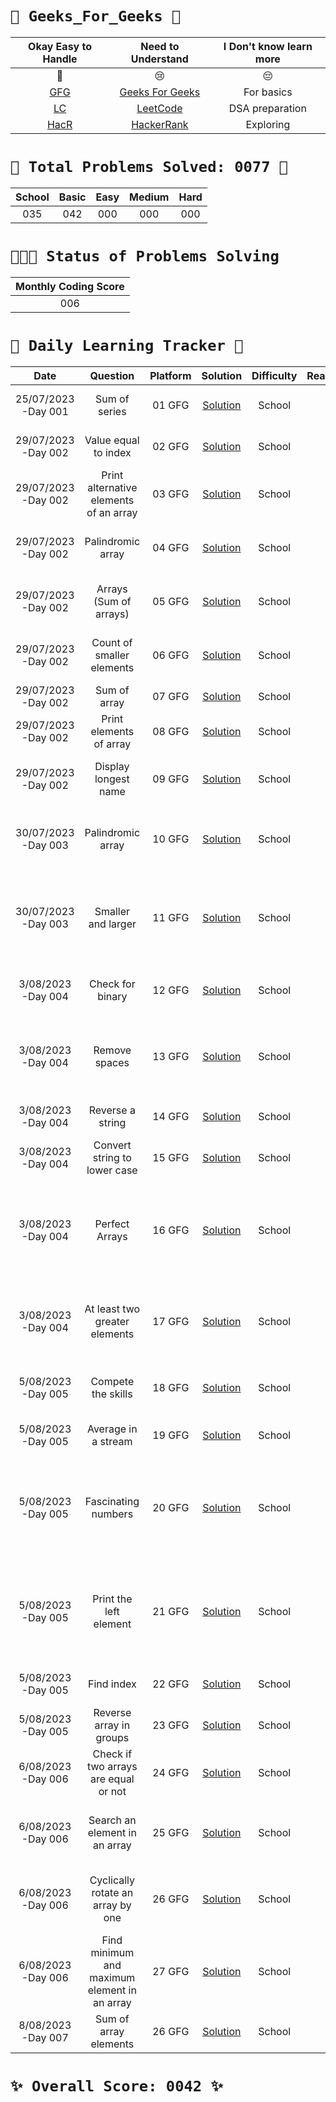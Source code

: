 # `🌟 Geeks_For_Geeks 🌟`



|                   Okay Easy to Handle                   |                          Need to Understand                          | I Don't know learn more |
| :------------------------------------------------------: | :-------------------------------------------------------------------: | :---------------------: |
|                            💚                            |                                  😢                                  |           😔           |
| [GFG](https://auth.geeksforgeeks.org/user/) | [Geeks For Geeks](https://auth.geeksforgeeks.org/user/) |       For basics       |
|          [LC](https://leetcode.com//)          |             [LeetCode](https://leetcode.com//)             |     DSA preparation     |
|    [HacR](https://www.hackerrank.com?=1)    |        [HackerRank](https://www.hackerrank.com/?hr_r=1)        |        Exploring        |



# `💝 Total Problems Solved: 0077 💝`


| School | Basic | Easy | Medium | Hard |
| :--:   | :----: | :--: | :--: | :--: |
|   035  |  042   | 000  | 000  | 000  |


# `🏃🏃🏃 Status of Problems Solving`


| Monthly Coding Score |
| :------------------: |
|      006     |




# `💪 Daily Learning Tracker 👏`


|        Date        |                                                                                               Question                                                                                               |    Platform    |                                             Solution                                             | Difficulty | Reaction |                                    Description                                    |
| :-----------------: | :---------------------------------------------------------------------------------------------------------------------------------------------------------------------------------------------------: | :------------: | :-----------------------------------------------------------------------------------------------: | :--------: | :------: | :--------------------------------------------------------------------------------: |
|  25/07/2023 -Day 001  |  Sum of series  |  01 GFG  |  [Solution](https://github.com/sireesha-siri/Geeks_For_Geeks/blob/main/Array_School/Sum_of_series.py)  |  School  |  💚  |  Includes mathematical formula  |
|  29/07/2023 -Day 002  |  Value equal to index  |  02 GFG  |  [Solution](https://github.com/sireesha-siri/Geeks_For_Geeks/blob/main/Array_School/Value_equal_to_index.py)  |  School  |  💚  |  Comparing index position  |
|  29/07/2023 -Day 002  |  Print alternative elements of an array |  03 GFG  |  [Solution](https://github.com/sireesha-siri/Geeks_For_Geeks/blob/main/Array_School/Print_alternate_elements_of_an_array.py)  |  School  |  💚  |  Print numbers alternatively  |
|  29/07/2023 -Day 002  |  Palindromic array |  04 GFG  |  [Solution](https://github.com/sireesha-siri/Geeks_For_Geeks/blob/main/Array_School/Palindromic_array.py)  |  School  |  💚  |  Array must contain palindrome numbers  |
|  29/07/2023 -Day 002  |  Arrays (Sum of arrays) |  05 GFG  |  [Solution](https://github.com/sireesha-siri/Geeks_For_Geeks/blob/main/Array_School/Arrays(Sum_of_array).py)  |  School  |  💚  |  Sum of elements present in the array  | 
|  29/07/2023 -Day 002  |  Count of smaller elements |  06 GFG  |  [Solution](https://github.com/sireesha-siri/Geeks_For_Geeks/blob/main/Array_School/Count_of_smaller_elements.py)  |  School  |  💚  |  Elements which are at most the given value  |
|  29/07/2023 -Day 002  |  Sum of array |  07 GFG  |  [Solution](https://github.com/sireesha-siri/Geeks_For_Geeks/blob/main/Array_School/Sum_of_array.py)  |  School  |  💚  |  Finding sum of elements  |
|  29/07/2023 -Day 002  |  Print elements of array |  08 GFG  |  [Solution](https://github.com/sireesha-siri/Geeks_For_Geeks/blob/main/Array_School/Print_elements_of_array.py)  |  School  |  💚  |  Displaying the elements  |
|  29/07/2023 -Day 002  |  Display longest name |  09 GFG  |  [Solution](https://github.com/sireesha-siri/Geeks_For_Geeks/blob/main/Array_School/Display_longest_element.py)  |  School  |  💚  |  Display longest name among the array  |
|  30/07/2023 -Day 003  |  Palindromic array |  10 GFG  |  [Solution](https://github.com/sireesha-siri/Geeks_For_Geeks/blob/main/Array_School/Palindromic_array.py)  |  School  |  💚  |  Print the element present at the given index  |
|  30/07/2023 -Day 003  |  Smaller and larger |  11 GFG  |  [Solution](https://github.com/sireesha-siri/Geeks_For_Geeks/blob/main/Array_School/Smaller_and_larger.py)  |  School  |  💚  |  Display the number which is greater and less than the given number  |
|  3/08/2023 -Day 004  |  Check for binary |  12 GFG  |  [Solution](https://github.com/sireesha-siri/Geeks_For_Geeks/blob/main/Array_School/Check_for_binary.py)  |  School  |  💚  |  Checking the sequence whether it is binary or not  |
|  3/08/2023 -Day 004  |  Remove spaces |  13 GFG  |  [Solution](https://github.com/sireesha-siri/Geeks_For_Geeks/blob/main/Array_School/Remove_spaces.py)  |  School  |  💚  |  Remove spaces from the given sequence and join the words  |
|  3/08/2023 -Day 004  |  Reverse a string |  14 GFG  |  [Solution](https://github.com/sireesha-siri/Geeks_For_Geeks/blob/main/Array_School/Reverse_string.py)  |  School  |  💚  |  Reverse the order of the string |
|  3/08/2023 -Day 004  |  Convert string to lower case |  15 GFG  |  [Solution](https://github.com/sireesha-siri/Geeks_For_Geeks/blob/main/Array_School/Convert_string_to_lower.py)  |  School  |  💚  |  Convert characters to lower case |
|  3/08/2023 -Day 004  |  Perfect Arrays |  16 GFG  |  [Solution](https://github.com/sireesha-siri/Geeks_For_Geeks/blob/main/Array_School/Perfect_arrays.py)  |  School  |  💚  |  Reverse the array and compare with the previous whether it is perfect or not |
|  3/08/2023 -Day 004  |  At least two greater elements |  17 GFG  |  [Solution](https://github.com/sireesha-siri/Geeks_For_Geeks/blob/main/Array_School/Atleast_two_greater_elements.py)  |  School  |  💚  |  Display all the elements in the sorted form except two greater elements |
|  5/08/2023 -Day 005  |  Compete the skills |  18 GFG  |  [Solution](https://github.com/sireesha-siri/Geeks_For_Geeks/blob/main/Array_School/Compete_the_skills.py)  |  School  |  💚  |  Compare skills and and give score |
|  5/08/2023 -Day 005  |  Average in a stream |  19 GFG  |  [Solution](https://github.com/sireesha-siri/Geeks_For_Geeks/blob/main/Array_School/Average_in_a_stream.py)  |  School  |  💚  |  Find average at every point |
|  5/08/2023 -Day 005  |  Fascinating numbers |  20 GFG  |  [Solution](https://github.com/sireesha-siri/Geeks_For_Geeks/blob/main/Array_School/Fascinating_number.py)  |  School  |  💚  |  Compare whether the number after performing all the operations between 1 and 9 |
|  5/08/2023 -Day 005  |  Print the left element |  21 GFG  |  [Solution](https://github.com/sireesha-siri/Geeks_For_Geeks/blob/main/Array_School/Print_the_left_element.py)  |  School  |  💚  |  Display the elements after eliminating the numbers based on the given condition |
|  5/08/2023 -Day 005  |  Find index |  22 GFG  |  [Solution](https://github.com/sireesha-siri/Geeks_For_Geeks/blob/main/Array_School/Find_index.py)  |  School  |  💚  |  Find start and end index |
|  5/08/2023 -Day 005  |  Reverse array in groups |  23 GFG  |  [Solution](https://github.com/sireesha-siri/Geeks_For_Geeks/blob/main/Array_Basic/Reverse_array_in_groups.py)  |  School  |  💚  |  Reverse the sub arrays and  |
|  6/08/2023 -Day 006  |  Check if two arrays are equal or not |  24 GFG  |  [Solution](https://github.com/sireesha-siri/Geeks_For_Geeks/blob/main/Array_Basic/Check_if_two_arrays_are_equal_or_not.py)  |  School  |  💚  |  Compare the two arrays for equality  |
|  6/08/2023 -Day 006  |  Search an element in an array |  25 GFG  |  [Solution](https://github.com/sireesha-siri/Geeks_For_Geeks/blob/main/Array_Basic/Search_an_element_in_an_array.py)  |  School  |  💚  |  Search whether the element is present or not  |
|  6/08/2023 -Day 006  |  Cyclically rotate an array by one |  26 GFG  |  [Solution](https://github.com/sireesha-siri/Geeks_For_Geeks/blob/main/Array_Basic/Cyclically_rotate_an_array_by_one.py)  |  School  |  💚  |  Rotate the array by one position in clock-wise direction  |
|  6/08/2023 -Day 006  |  Find minimum and maximum element in an array |  27 GFG  |  [Solution](https://github.com/sireesha-siri/Geeks_For_Geeks/blob/main/Array_Basic/Find_minimum_and_maximum_element_in_an_array.py)  |  School  |  💚  |  Rotate the array by one position in clock-wise direction  |
|  8/08/2023 -Day 007  |  Sum of array elements |  26 GFG  |  [Solution](https://github.com/sireesha-siri/Geeks_For_Geeks/blob/main/Array_School/Sum_of_array_elements.py)  |  School  |  💚  |  Print sum of elements of an array |


# `✨ Overall Score: 0042 ✨`